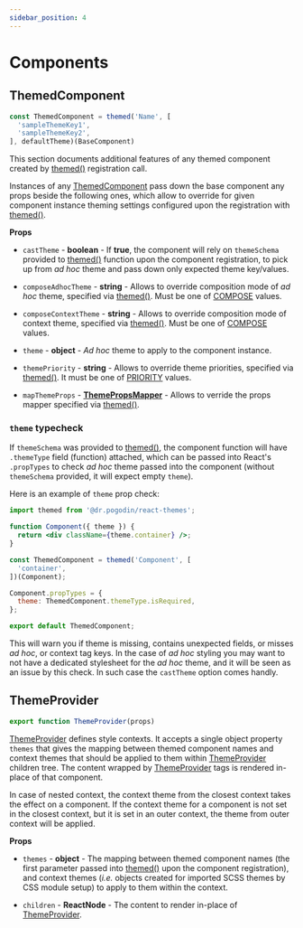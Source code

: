 ```yaml
---
sidebar_position: 4
---
```


# Components

## ThemedComponent

```jsx
const ThemedComponent = themed('Name', [
  'sampleThemeKey1',
  'sampleThemeKey2',
], defaultTheme)(BaseComponent)
```

This section documents additional features of any themed component created by
[themed()] registration call.

Instances of any [ThemedComponent] pass down the base component any props
beside the following ones, which allow to override for given component instance
theming settings configured upon the registration with [themed()].

**Props**

- `castTheme` - **boolean** - If **true**, the component will rely on
  `themeSchema` provided to [themed()] function upon the component registration,
  to pick up from _ad hoc_ theme and pass down only expected theme key/values.

- `composeAdhocTheme` - **string** - Allows to override composition mode of
  _ad hoc_ theme, specified via [themed()]. Must be one of [COMPOSE] values.

- `composeContextTheme` - **string** - Allows to override composition mode of
  context theme, specified via [themed()]. Must be one of [COMPOSE] values.

- `theme` - **object** - _Ad hoc_ theme to apply to the component instance.

- `themePriority` - **string** - Allows to override theme priorities,
  specified via [themed()]. It must be one of [PRIORITY] values.

- `mapThemeProps` - **[ThemePropsMapper]** - Allows to verride the props mapper
  specified via [themed()].

### `theme` typecheck

If `themeSchema` was provided to [themed()], the component
function will have `.themeType` field (function) attached, which can be passed
into React's `.propTypes` to check _ad hoc_ theme passed into the component
(without `themeSchema` provided, it will expect empty `theme`).

Here is an example of `theme` prop check:
```jsx
import themed from '@dr.pogodin/react-themes';

function Component({ theme }) {
  return <div className={theme.container} />;
}

const ThemedComponent = themed('Component', [
  'container',
])(Component);

Component.propTypes = {
  theme: ThemedComponent.themeType.isRequired,
};

export default ThemedComponent;
```

This will warn you if theme is missing, contains unexpected fields,
or misses _ad hoc_, or context tag keys. In the case of _ad hoc_ styling you
may want to not have a dedicated stylesheet for the _ad hoc_ theme, and it
will be seen as an issue by this check. In such case the
`castTheme` option comes handly.


## ThemeProvider

```jsx
export function ThemeProvider(props)
```

[ThemeProvider] defines style contexts. It accepts a single object property
`themes` that gives the mapping between themed component names and context themes
that should be applied to them within [ThemeProvider] children tree. The content
wrapped by [ThemeProvider] tags is rendered in-place of that component.

In case of nested context, the context theme from the closest context takes
the effect on a component. If the context theme for a component is not set in
the closest context, but it is set in an outer context, the theme from outer
context will be applied.

**Props**

- `themes` - **object** - The mapping between themed component names (the first
  parameter passed into [themed()] upon the component registration), and context
  themes (_i.e._ objects created for imported SCSS themes by CSS module setup)
  to apply to them within the context.

- `children` - **ReactNode** - The content to render in-place of [ThemeProvider].

[COMPOSE]: constants#compose
[PRIORITY]: constants#priority
[themed()]: functions#themed
[ThemedComponent]: #themedcomponent
[ThemePropsMapper]: functions#themepropsmapper
[ThemeProvider]: #themeprovider
